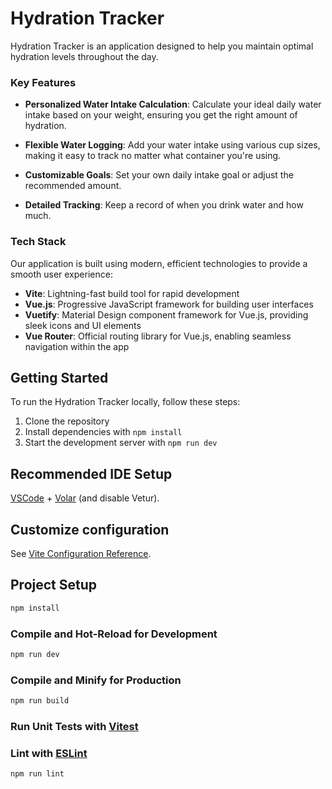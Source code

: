 # Hydration Tracker

Hydration Tracker is an application designed to help you maintain optimal hydration levels throughout the day.

### Key Features

- **Personalized Water Intake Calculation**: Calculate your ideal daily water intake based on your weight, ensuring you get the right amount of hydration.

- **Flexible Water Logging**: Add your water intake using various cup sizes, making it easy to track no matter what container you're using.

- **Customizable Goals**: Set your own daily intake goal or adjust the recommended amount.

- **Detailed Tracking**: Keep a record of when you drink water and how much.

### Tech Stack

Our application is built using modern, efficient technologies to provide a smooth user experience:

- **Vite**: Lightning-fast build tool for rapid development
- **Vue.js**: Progressive JavaScript framework for building user interfaces
- **Vuetify**: Material Design component framework for Vue.js, providing sleek icons and UI elements
- **Vue Router**: Official routing library for Vue.js, enabling seamless navigation within the app

## Getting Started

To run the Hydration Tracker locally, follow these steps:

1. Clone the repository
2. Install dependencies with `npm install`
3. Start the development server with `npm run dev`


## Recommended IDE Setup

[VSCode](https://code.visualstudio.com/) + [Volar](https://marketplace.visualstudio.com/items?itemName=Vue.volar) (and disable Vetur).

## Customize configuration

See [Vite Configuration Reference](https://vitejs.dev/config/).

## Project Setup

```sh
npm install
```

### Compile and Hot-Reload for Development

```sh
npm run dev
```

### Compile and Minify for Production

```sh
npm run build
```

### Run Unit Tests with [Vitest](https://vitest.dev/)


### Lint with [ESLint](https://eslint.org/)

```sh
npm run lint
```
